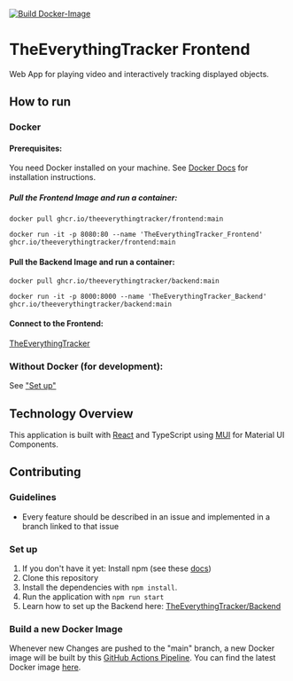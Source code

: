 [![Build Docker-Image](https://github.com/TheEverythingTracker/Backend/actions/workflows/docker-publish.yml/badge.svg?branch=main)](https://github.com/TheEverythingTracker/Backend/actions/workflows/docker-publish.yml)

# TheEverythingTracker Frontend

Web App for playing video and interactively tracking displayed objects.

## How to run

### Docker

#### Prerequisites:

You need Docker installed on your machine. See [Docker Docs](https://docs.docker.com/engine/install/) for installation
instructions.

##### Pull the Frontend Image and run a container:

```shell
docker pull ghcr.io/theeverythingtracker/frontend:main 
```

```shell
docker run -it -p 8080:80 --name 'TheEverythingTracker_Frontend' ghcr.io/theeverythingtracker/frontend:main
```

#### Pull the Backend Image and run a container:

```shell
docker pull ghcr.io/theeverythingtracker/backend:main
```

```shell
docker run -it -p 8000:8000 --name 'TheEverythingTracker_Backend' ghcr.io/theeverythingtracker/backend:main
```

#### Connect to the Frontend:

[TheEverythingTracker](http://localhost:8080)

### Without Docker (for development):

See ["Set up"](#set-up)

## Technology Overview

This application is built with [React](https://react.dev/) and TypeScript
using [MUI](https://mui.com/material-ui/getting-started/) for Material UI Components.

## Contributing

### Guidelines

- Every feature should be described in an issue and implemented in a branch linked to that issue

### Set up

1. If you don't have it yet: Install npm (see
   these [docs](https://docs.npmjs.com/downloading-and-installing-node-js-and-npm))
1. Clone this repository
1. Install the dependencies with ```npm install```.
1. Run the application with ```npm run start```
1. Learn how to set up the Backend here: [TheEverythingTracker/Backend](https://github.com/TheEverythingTracker/Backend)

### Build a new Docker Image

Whenever new Changes are pushed to the "main" branch, a new Docker image will be built
by
this [GitHub Actions Pipeline](https://github.com/TheEverythingTracker/Frontend/actions/workflows/docker-publish.yml).
You can find the latest Docker image [here](https://github.com/orgs/TheEverythingTracker/packages?repo_name=Frontend).
